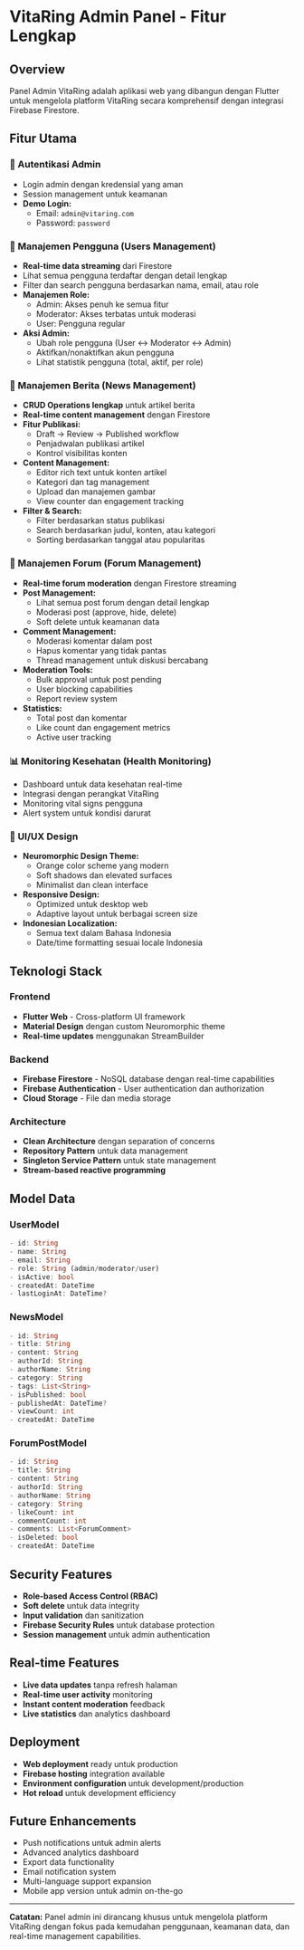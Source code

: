 # VitaRing Admin Panel - Fitur Lengkap

## Overview
Panel Admin VitaRing adalah aplikasi web yang dibangun dengan Flutter untuk mengelola platform VitaRing secara komprehensif dengan integrasi Firebase Firestore.

## Fitur Utama

### 🔐 Autentikasi Admin
- Login admin dengan kredensial yang aman
- Session management untuk keamanan
- **Demo Login:**
  - Email: `admin@vitaring.com`
  - Password: `password`

### 👥 Manajemen Pengguna (Users Management)
- **Real-time data streaming** dari Firestore
- Lihat semua pengguna terdaftar dengan detail lengkap
- Filter dan search pengguna berdasarkan nama, email, atau role
- **Manajemen Role:**
  - Admin: Akses penuh ke semua fitur
  - Moderator: Akses terbatas untuk moderasi
  - User: Pengguna regular
- **Aksi Admin:**
  - Ubah role pengguna (User ↔ Moderator ↔ Admin)
  - Aktifkan/nonaktifkan akun pengguna
  - Lihat statistik pengguna (total, aktif, per role)

### 📰 Manajemen Berita (News Management)
- **CRUD Operations lengkap** untuk artikel berita
- **Real-time content management** dengan Firestore
- **Fitur Publikasi:**
  - Draft → Review → Published workflow
  - Penjadwalan publikasi artikel
  - Kontrol visibilitas konten
- **Content Management:**
  - Editor rich text untuk konten artikel
  - Kategori dan tag management
  - Upload dan manajemen gambar
  - View counter dan engagement tracking
- **Filter & Search:**
  - Filter berdasarkan status publikasi
  - Search berdasarkan judul, konten, atau kategori
  - Sorting berdasarkan tanggal atau popularitas

### 💬 Manajemen Forum (Forum Management)
- **Real-time forum moderation** dengan Firestore streaming
- **Post Management:**
  - Lihat semua post forum dengan detail lengkap
  - Moderasi post (approve, hide, delete)
  - Soft delete untuk keamanan data
- **Comment Management:**
  - Moderasi komentar dalam post
  - Hapus komentar yang tidak pantas
  - Thread management untuk diskusi bercabang
- **Moderation Tools:**
  - Bulk approval untuk post pending
  - User blocking capabilities
  - Report review system
- **Statistics:**
  - Total post dan komentar
  - Like count dan engagement metrics
  - Active user tracking

### 📊 Monitoring Kesehatan (Health Monitoring)
- Dashboard untuk data kesehatan real-time
- Integrasi dengan perangkat VitaRing
- Monitoring vital signs pengguna
- Alert system untuk kondisi darurat

### 🎨 UI/UX Design
- **Neuromorphic Design Theme:**
  - Orange color scheme yang modern
  - Soft shadows dan elevated surfaces
  - Minimalist dan clean interface
- **Responsive Design:**
  - Optimized untuk desktop web
  - Adaptive layout untuk berbagai screen size
- **Indonesian Localization:**
  - Semua text dalam Bahasa Indonesia
  - Date/time formatting sesuai locale Indonesia

## Teknologi Stack

### Frontend
- **Flutter Web** - Cross-platform UI framework
- **Material Design** dengan custom Neuromorphic theme
- **Real-time updates** menggunakan StreamBuilder

### Backend
- **Firebase Firestore** - NoSQL database dengan real-time capabilities
- **Firebase Authentication** - User authentication dan authorization
- **Cloud Storage** - File dan media storage

### Architecture
- **Clean Architecture** dengan separation of concerns
- **Repository Pattern** untuk data management
- **Singleton Service Pattern** untuk state management
- **Stream-based reactive programming**

## Model Data

### UserModel
```dart
- id: String
- name: String
- email: String
- role: String (admin/moderator/user)
- isActive: bool
- createdAt: DateTime
- lastLoginAt: DateTime?
```

### NewsModel
```dart
- id: String
- title: String
- content: String
- authorId: String
- authorName: String
- category: String
- tags: List<String>
- isPublished: bool
- publishedAt: DateTime?
- viewCount: int
- createdAt: DateTime
```

### ForumPostModel
```dart
- id: String
- title: String
- content: String
- authorId: String
- authorName: String
- category: String
- likeCount: int
- commentCount: int
- comments: List<ForumComment>
- isDeleted: bool
- createdAt: DateTime
```

## Security Features
- **Role-based Access Control (RBAC)**
- **Soft delete** untuk data integrity
- **Input validation** dan sanitization
- **Firebase Security Rules** untuk database protection
- **Session management** untuk admin authentication

## Real-time Features
- **Live data updates** tanpa refresh halaman
- **Real-time user activity** monitoring
- **Instant content moderation** feedback
- **Live statistics** dan analytics dashboard

## Deployment
- **Web deployment** ready untuk production
- **Firebase hosting** integration available
- **Environment configuration** untuk development/production
- **Hot reload** untuk development efficiency

## Future Enhancements
- Push notifications untuk admin alerts
- Advanced analytics dashboard
- Export data functionality
- Email notification system
- Multi-language support expansion
- Mobile app version untuk admin on-the-go

---

**Catatan:** Panel admin ini dirancang khusus untuk mengelola platform VitaRing dengan fokus pada kemudahan penggunaan, keamanan data, dan real-time management capabilities.
